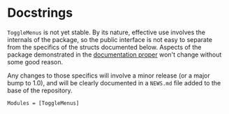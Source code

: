 # Docstrings

`ToggleMenus` is not yet stable.  By its nature, effective use involves the
internals of the package, so the public interface is not easy to separate from
the specifics of the structs documented below. Aspects of the package demonstrated
in the [documentation proper](index.md) won't change without some good reason.

Any changes to those specifics will involve a minor release (or a major bump to 1.0),
and will be clearly documented in a `NEWS.md` file added to the base of the repository.

```@autodocs
Modules = [ToggleMenus]
```